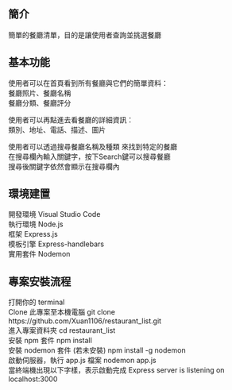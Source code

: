 <h2>簡介</h2>
簡單的餐廳清單，目的是讓使用者查詢並挑選餐廳

<h2>基本功能</h2>

使用者可以在首頁看到所有餐廳與它們的簡單資料：<br>
餐廳照片、餐廳名稱<br>
餐廳分類、餐廳評分<br>

使用者可以再點進去看餐廳的詳細資訊：<br>
類別、地址、電話、描述、圖片

使用者可以透過搜尋餐廳名稱及種類 來找到特定的餐廳<br>
在搜尋欄內輸入關鍵字，按下Search鍵可以搜尋餐廳 <br>
搜尋後關鍵字依然會顯示在搜尋欄內<br>

<h2>環境建置</h2>
開發環境 Visual Studio Code <br>
執行環境 Node.js <br>
框架 Express.js<br>
模板引擎 Express-handlebars<br>
實用套件 Nodemon<br>

<h2>專案安裝流程</h2> 
打開你的 terminal<br>
Clone 此專案至本機電腦 git clone https://github.com/Xuan1106/restaurant_list.git<br>
進入專案資料夾 cd restaurant_list<br>
安裝 npm 套件 npm install<br>
安裝 nodemon 套件 (若未安裝) npm install -g nodemon<br>
啟動伺服器，執行 app.js 檔案 nodemon app.js<br>
當終端機出現以下字樣，表示啟動完成 Express server is listening on localhost:3000<br>
